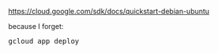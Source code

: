 https://cloud.google.com/sdk/docs/quickstart-debian-ubuntu

because I forget:

<pre>
gcloud app deploy
</pre>

